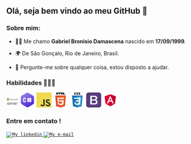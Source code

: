 ## Olá, seja bem vindo ao meu GitHub  🥳




### Sobre mim:
-   🤵🏼  Me chamo  **Gabriel Bronisio Damascena** nascido em **17/09/1999**.
-   🌍 De São Gonçalo, Rio de Janeiro, Brasil.

- 💬 Pergunte-me sobre qualquer coisa, estou disposto a ajudar.

### Habilidades 👨🏻‍💻


<code><img height="32" src="https://raw.githubusercontent.com/github/explore/80688e429a7d4ef2fca1e82350fe8e3517d3494d/topics/aspnet/aspnet.png" alt="Aspnet"/></code>
<code><img height="40" src="https://raw.githubusercontent.com/github/explore/80688e429a7d4ef2fca1e82350fe8e3517d3494d/topics/csharp/csharp.png" alt="Csharp"/></code>
<code><img height="40" src="https://raw.githubusercontent.com/github/explore/80688e429a7d4ef2fca1e82350fe8e3517d3494d/topics/javascript/javascript.png" alt="Javascript"/></code>
<code><img height="40" src="https://raw.githubusercontent.com/github/explore/80688e429a7d4ef2fca1e82350fe8e3517d3494d/topics/html/html.png" alt="HTML5"/></code>
<code><img height="40" src="https://raw.githubusercontent.com/github/explore/80688e429a7d4ef2fca1e82350fe8e3517d3494d/topics/css/css.png" alt="CSS"/></code>
<code><img height="40" src="https://raw.githubusercontent.com/github/explore/80688e429a7d4ef2fca1e82350fe8e3517d3494d/topics/bootstrap/bootstrap.png" alt="Bootstrap"/></code>
<code><img height="40"  src="https://raw.githubusercontent.com/github/explore/80688e429a7d4ef2fca1e82350fe8e3517d3494d/topics/angular/angular.png" alt="Angular"/></code>

###   Entre em contato !

<a href="https://www.linkedin.com/in/gabriel-bronisio/">
  <code><img alt="My linkedin" width="40" src="https://www.flaticon.com/svg/static/icons/svg/1383/1383262.svg" /></code>
</a>

<a href="gabrieldbronisio@gmail.com.br">
  <code><img alt="My e-mail" width="40" src="https://www.flaticon.com/svg/static/icons/svg/324/324123.svg" /></code>
</a>




</code>

